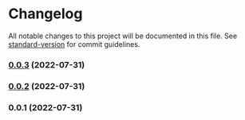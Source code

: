 # Changelog

All notable changes to this project will be documented in this file. See [standard-version](https://github.com/conventional-changelog/standard-version) for commit guidelines.

### [0.0.3](https://github.com/whpptjs/whppt-cli/compare/v0.0.2...v0.0.3) (2022-07-31)

### [0.0.2](https://github.com/whpptjs/whppt-deployment/compare/v0.0.1...v0.0.2) (2022-07-31)

### 0.0.1 (2022-07-31)
